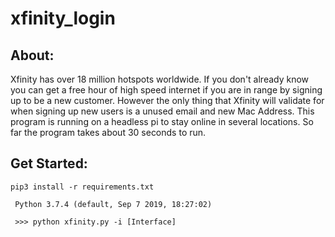 # xfinity_login
## About:
Xfinity has over 18 million hotspots worldwide. If you don't already know you can get a free hour of high speed internet if you are in range by signing up to be a new customer. However the only thing that Xfinity will validate for when signing up new users is a unused email and new Mac Address.
This program is running on a headless pi to stay online in several locations. 
So far the program takes about 30 seconds to run. 
## Get Started:
<code>pip3 install -r requirements.txt</code>

<code> Python 3.7.4 (default, Sep  7 2019, 18:27:02)</code>

<code> >>> python xfinity.py -i [Interface] </code>

